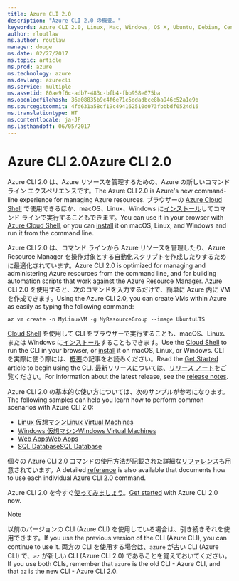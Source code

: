 ```yaml
---
title: Azure CLI 2.0
description: "Azure CLI 2.0 の概要。"
keywords: Azure CLI 2.0, Linux, Mac, Windows, OS X, Ubuntu, Debian, CentOS, RHEL, SUSE, CoreOS, Docker, Windows, Python, PIP
author: rloutlaw
ms.author: routlaw
manager: douge
ms.date: 02/27/2017
ms.topic: article
ms.prod: azure
ms.technology: azure
ms.devlang: azurecli
ms.service: multiple
ms.assetid: 80ae9f6c-adb7-483c-bfb4-fbb958e075ba
ms.openlocfilehash: 36a08835b9c4f6e71c5ddadbce8ba946c52a1e9b
ms.sourcegitcommit: 4fd631a58cf19c494162510d073fbbbdf0524d16
ms.translationtype: HT
ms.contentlocale: ja-JP
ms.lasthandoff: 06/05/2017
---
```

# <a name="azure-cli-20"></a><span data-ttu-id="36f35-104">Azure CLI 2.0</span><span class="sxs-lookup"><span data-stu-id="36f35-104">Azure CLI 2.0</span></span>

<span data-ttu-id="36f35-105">Azure CLI 2.0 は、Azure リソースを管理するための、Azure の新しいコマンド ライン エクスペリエンスです。</span><span class="sxs-lookup"><span data-stu-id="36f35-105">The Azure CLI 2.0 is Azure's new command-line experience for managing Azure resources.</span></span>
<span data-ttu-id="36f35-106">ブラウザーの [Azure Cloud Shell](/azure/cloud-shell/overview) で使用できるほか、macOS、Linux、Windows に[インストール](install-azure-cli.md)してコマンド ラインで実行することもできます。</span><span class="sxs-lookup"><span data-stu-id="36f35-106">You can use it in your browser with [Azure Cloud Shell](/azure/cloud-shell/overview), or you can [install](install-azure-cli.md) it on macOS, Linux, and Windows and run it from the command line.</span></span>

<span data-ttu-id="36f35-107">Azure CLI 2.0 は、コマンド ラインから Azure リソースを管理したり、Azure Resource Manager を操作対象とする自動化スクリプトを作成したりするために最適化されています。</span><span class="sxs-lookup"><span data-stu-id="36f35-107">Azure CLI 2.0 is optimized for managing and administering Azure resources from the command line, and for building automation scripts that work against the Azure Resource Manager.</span></span> <span data-ttu-id="36f35-108">Azure CLI 2.0 を使用すると、次のコマンドを入力するだけで、簡単に Azure 内に VM を作成できます。</span><span class="sxs-lookup"><span data-stu-id="36f35-108">Using the Azure CLI 2.0, you can create VMs within Azure as easily as typing the following command:</span></span>

```azurecli-interactive
az vm create -n MyLinuxVM -g MyResourceGroup --image UbuntuLTS
```

<span data-ttu-id="36f35-109">[Cloud Shell](/azure/cloud-shell/overview) を使用して CLI をブラウザーで実行することも、macOS、Linux、または Windows に[インストール](install-azure-cli.md)することもできます。</span><span class="sxs-lookup"><span data-stu-id="36f35-109">Use the [Cloud Shell](/azure/cloud-shell/overview) to run the CLI in your browser, or [install](install-azure-cli.md) it on macOS, Linux, or Windows.</span></span>
<span data-ttu-id="36f35-110">CLI を実際に使う際には、[概要](get-started-with-azure-cli.md)の記事をお読みください。</span><span class="sxs-lookup"><span data-stu-id="36f35-110">Read the [Get Started](get-started-with-azure-cli.md) article to begin using the CLI.</span></span>
<span data-ttu-id="36f35-111">最新リリースについては、[リリース ノート](release-notes-azure-cli.md)をご覧ください。</span><span class="sxs-lookup"><span data-stu-id="36f35-111">For information about the latest release, see the [release notes](release-notes-azure-cli.md).</span></span>

<span data-ttu-id="36f35-112">Azure CLI 2.0 の基本的な使い方については、次のサンプルが参考になります。</span><span class="sxs-lookup"><span data-stu-id="36f35-112">The following samples can help you learn how to perform common scenarios with Azure CLI 2.0:</span></span>
- [<span data-ttu-id="36f35-113">Linux 仮想マシン</span><span class="sxs-lookup"><span data-stu-id="36f35-113">Linux Virtual Machines</span></span>](/azure/virtual-machines/virtual-machines-linux-cli-samples?toc=%2fcli%2fazure%2ftoc.json&bc=%2fcli%2fazure%2fbreadcrumb%2ftoc.json)
- [<span data-ttu-id="36f35-114">Windows 仮想マシン</span><span class="sxs-lookup"><span data-stu-id="36f35-114">Windows Virtual Machines</span></span>](/azure/virtual-machines/virtual-machines-windows-cli-samples?toc=%2fcli%2fazure%2ftoc.json&bc=%2fcli%2fazure%2fbreadcrumb%2ftoc.json)
- [<span data-ttu-id="36f35-115">Web Apps</span><span class="sxs-lookup"><span data-stu-id="36f35-115">Web Apps</span></span>](/azure/app-service-web/app-service-cli-samples?toc=%2fcli%2fazure%2ftoc.json&bc=%2fcli%2fazure%2fbreadcrumb%2ftoc.json)
- [<span data-ttu-id="36f35-116">SQL Database</span><span class="sxs-lookup"><span data-stu-id="36f35-116">SQL Database</span></span>](/azure/sql-database/sql-database-cli-samples?toc=%2fcli%2fazure%2ftoc.json&bc=%2fcli%2fazure%2fbreadcrumb%2ftoc.json)

<span data-ttu-id="36f35-117">個々の Azure CLI 2.0 コマンドの使用方法が記載された詳細な[リファレンス](/cli/azure/)も用意されています。</span><span class="sxs-lookup"><span data-stu-id="36f35-117">A detailed [reference](/cli/azure/) is also available that documents how to use each individual Azure CLI 2.0 command.</span></span>

<span data-ttu-id="36f35-118">Azure CLI 2.0 を今すぐ[使ってみましょう](get-started-with-azure-cli.md)。</span><span class="sxs-lookup"><span data-stu-id="36f35-118">[Get started](get-started-with-azure-cli.md) with Azure CLI 2.0 now.</span></span>


> [!NOTE]
> <span data-ttu-id="36f35-119">以前のバージョンの CLI (Azure CLI) を使用している場合は、引き続きそれを使用できます。</span><span class="sxs-lookup"><span data-stu-id="36f35-119">If you use the previous version of the CLI (Azure CLI), you can continue to use it.</span></span>
> <span data-ttu-id="36f35-120">両方の CLI を使用する場合は、`azure` が古い CLI (Azure CLI) で、`az` が新しい CLI (Azure CLI 2.0) であることを覚えておいてください。</span><span class="sxs-lookup"><span data-stu-id="36f35-120">If you use both CLIs, remember that `azure` is the old CLI - Azure CLI, and that `az` is the new CLI - Azure CLI 2.0.</span></span> 